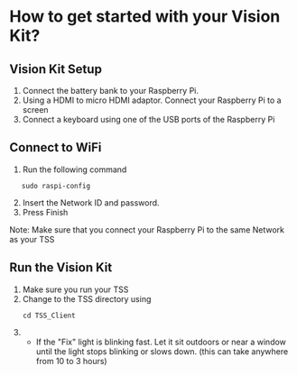 # How to get started with your Vision Kit?
## Vision Kit Setup
1. Connect the battery bank to your Raspberry Pi.
2. Using a HDMI to micro HDMI adaptor. Connect your Raspberry Pi to a screen
4. Connect a keyboard using one of the USB ports of the Raspberry Pi

## Connect to WiFi
1. Run the following command
```
   sudo raspi-config
```
2. Insert the Network ID and password.
3. Press Finish

Note: Make sure that you connect your Raspberry Pi to the same Network as your TSS

## Run the Vision Kit
1. Make sure you run your TSS
2. Change to the TSS directory using
   ```
   cd TSS_Client
   ```
3. 
   - If the "Fix" light is blinking fast. Let it sit outdoors or near a window until the light stops blinking or slows down. (this can take anywhere from 10 to 3 hours)
